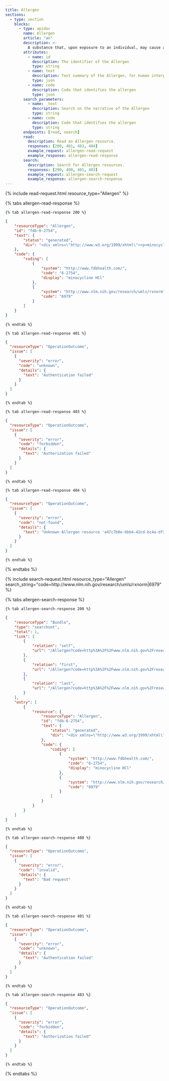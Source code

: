 ```yaml
---
title: Allergen
sections:
  - type: section
    blocks:
      - type: apidoc
        name: Allergen
        article: "an"
        description: >-
          A substance that, upon exposure to an individual, may cause a harmful or undesirable physiological response.
        attributes:
          - name: id
            description: The identifier of the Allergen
            type: string
          - name: text
            description: Text summary of the Allergen, for human interpretation
            type: json
          - name: code
            description: Code that identifies the allergen
            type: json
        search_parameters:
          - name: _text
            description: Search on the narrative of the Allergen
            type: string
          - name: code
            description: Code that identifies the allergen
            type: string
        endpoints: [read, search]
        read:
          description: Read an Allergen resource.
          responses: [200, 401, 403, 404]
          example_request: allergen-read-request
          example_response: allergen-read-response
        search:
          description: Search for Allergen resources.
          responses: [200, 400, 401, 403]
          example_request: allergen-search-request
          example_response: allergen-search-response
---
```


<div id="allergen-read-request">
{%  include read-request.html resource_type="Allergen" %}
</div>

<div id="allergen-read-response">

  {% tabs allergen-read-response %}

    {% tab allergen-read-response 200 %}
```json
{
    "resourceType": "Allergen",
    "id": "fdb-6-2754",
    "text": {
        "status": "generated",
        "div": "<div xmlns=\"http://www.w3.org/1999/xhtml\"><p>minocycline HCl</p><p>6979</p>\"</div>"
    },
    "code": {
        "coding": [
            {
                "system": "http://www.fdbhealth.com/",
                "code": "6-2754",
                "display": "minocycline HCl"
            },
            {
                "system": "http://www.nlm.nih.gov/research/umls/rxnorm",
                "code": "6979"
            }
        ]
    }
}
```
    {% endtab %}

    {% tab allergen-read-response 401 %}
```json
{
  "resourceType": "OperationOutcome",
  "issue": [
    {
      "severity": "error",
      "code": "unknown",
      "details": {
        "text": "Authentication failed"
      }
    }
  ]
}
```
    {% endtab %}

    {% tab allergen-read-response 403 %}
```json
{
  "resourceType": "OperationOutcome",
  "issue": [
    {
      "severity": "error",
      "code": "forbidden",
      "details": {
        "text": "Authorization failed"
      }
    }
  ]
}
```
    {% endtab %}

    {% tab allergen-read-response 404 %}
```json
{
  "resourceType": "OperationOutcome",
  "issue": [
    {
      "severity": "error",
      "code": "not-found",
      "details": {
        "text": "Unknown Allergen resource 'a47c7b0e-bbb4-42cd-bc4a-df259d148ea1'"
      }
    }
  ]
}
```
    {% endtab %}

  {% endtabs %}

</div>

<div id="allergen-search-request">
{% include search-request.html resource_type="Allergen" search_string="code=http://www.nlm.nih.gov/research/umls/rxnorm|6979" %}
</div>

<div id="allergen-search-response">

  {% tabs allergen-search-response %}

    {% tab allergen-search-response 200 %}
```json
{
    "resourceType": "Bundle",
    "type": "searchset",
    "total": 1,
    "link": [
        {
            "relation": "self",
            "url": "/Allergen?code=http%3A%2F%2Fwww.nlm.nih.gov%2Fresearch%2Fumls%2Frxnorm%7C6979&_count=10&_offset=0"
        },
        {
            "relation": "first",
            "url": "/Allergen?code=http%3A%2F%2Fwww.nlm.nih.gov%2Fresearch%2Fumls%2Frxnorm%7C6979&_count=10&_offset=0"
        },
        {
            "relation": "last",
            "url": "/Allergen?code=http%3A%2F%2Fwww.nlm.nih.gov%2Fresearch%2Fumls%2Frxnorm%7C6979&_count=10&_offset=0"
        }
    ],
    "entry": [
        {
            "resource": {
                "resourceType": "Allergen",
                "id": "fdb-6-2754",
                "text": {
                    "status": "generated",
                    "div": "<div xmlns=\"http://www.w3.org/1999/xhtml\"><p>minocycline HCl</p><p>6979</p>\"</div>"
                },
                "code": {
                    "coding": [
                        {
                            "system": "http://www.fdbhealth.com/",
                            "code": "6-2754",
                            "display": "minocycline HCl"
                        },
                        {
                            "system": "http://www.nlm.nih.gov/research/umls/rxnorm",
                            "code": "6979"
                        }
                    ]
                }
            }
        }
    ]
}
```
    {% endtab %}

    {% tab allergen-search-response 400 %}
```json
{
  "resourceType": "OperationOutcome",
  "issue": [
    {
      "severity": "error",
      "code": "invalid",
      "details": {
        "text": "Bad request"
      }
    }
  ]
}
```
    {% endtab %}

    {% tab allergen-search-response 401 %}
```json
{
  "resourceType": "OperationOutcome",
  "issue": [
    {
      "severity": "error",
      "code": "unknown",
      "details": {
        "text": "Authentication failed"
      }
    }
  ]
}
```
    {% endtab %}

    {% tab allergen-search-response 403 %}
```json
{
  "resourceType": "OperationOutcome",
  "issue": [
    {
      "severity": "error",
      "code": "forbidden",
      "details": {
        "text": "Authorization failed"
      }
    }
  ]
}
```
    {% endtab %}

  {% endtabs %}

</div>
